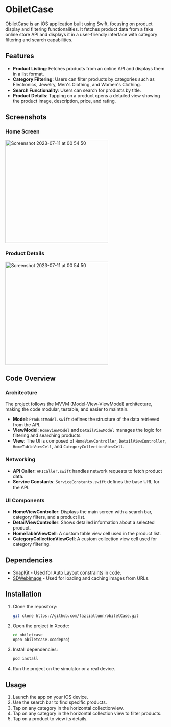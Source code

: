 # ObiletCase

ObiletCase is an iOS application built using Swift, focusing on product display and filtering functionalities. It fetches product data from a fake online store API and displays it in a user-friendly interface with category filtering and search capabilities.

## Features

- **Product Listing**: Fetches products from an online API and displays them in a list format.
- **Category Filtering**: Users can filter products by categories such as Electronics, Jewelry, Men's Clothing, and Women's Clothing.
- **Search Functionality**: Users can search for products by title.
- **Product Details**: Tapping on a product opens a detailed view showing the product image, description, price, and rating.

## Screenshots

### Home Screen
<img width="322" alt="Screenshot 2023-07-11 at 00 54 50" src="https://github.com/user-attachments/assets/9e400b2e-5064-4834-897f-b75eeefcc823">

### Product Details
<img width="322" alt="Screenshot 2023-07-11 at 00 54 50" src="https://github.com/user-attachments/assets/1ab85470-e59d-424a-9c0c-cef815266661">

## Code Overview

### Architecture

The project follows the MVVM (Model-View-ViewModel) architecture, making the code modular, testable, and easier to maintain.

- **Model**: `ProductModel.swift` defines the structure of the data retrieved from the API.
- **ViewModel**: `HomeViewModel` and `DetailViewModel` manages the logic for filtering and searching products.
- **View**: The UI is composed of `HomeViewController`, `DetailViewController`, `HomeTableViewCell`, and `CategoryCollectionViewCell`.

### Networking

- **API Caller**: `APICaller.swift` handles network requests to fetch product data.
- **Service Constants**: `ServiceConstants.swift` defines the base URL for the API.

### UI Components

- **HomeViewController**: Displays the main screen with a search bar, category filters, and a product list.
- **DetailViewController**: Shows detailed information about a selected product.
- **HomeTableViewCell**: A custom table view cell used in the product list.
- **CategoryCollectionViewCell**: A custom collection view cell used for category filtering.

## Dependencies

- [SnapKit](https://github.com/SnapKit/SnapKit) - Used for Auto Layout constraints in code.
- [SDWebImage](https://github.com/SDWebImage/SDWebImage) - Used for loading and caching images from URLs.

## Installation

1. Clone the repository:

    ```bash
    git clone https://github.com/fazlialtunn/obiletCase.git
    ```

2. Open the project in Xcode:

    ```bash
    cd obiletcase
    open obiletcase.xcodeproj
    ```

3. Install dependencies:

    ```bash
    pod install
    ```

4. Run the project on the simulator or a real device.

## Usage

1. Launch the app on your iOS device.
2. Use the search bar to find specific products.
3. Tap on any category in the horizontal collectionview.
3. Tap on any category in the horizontal collection view to filter products.
4. Tap on a product to view its details.

